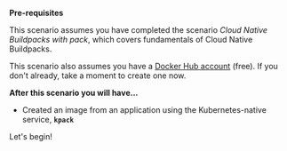 **Pre-requisites**

This scenario assumes you have completed the scenario _Cloud Native Buildpacks with pack_, which covers fundamentals of Cloud Native Buildpacks.

This scenario also assumes you have a [Docker Hub account](https://hub.docker.com/signup) (free). If you don't already, take a moment to create one now.

**After this scenario you will have...**

* Created an image from an application using the Kubernetes-native service, **`kpack`**



Let's begin!